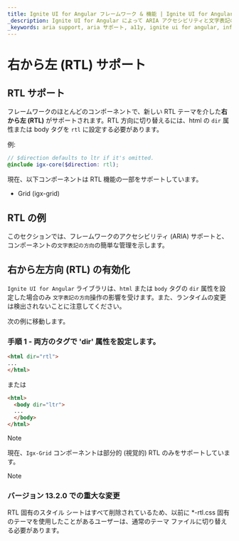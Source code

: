 ```yaml
---
title: Ignite UI for Angular フレームワーク & 機能 | Ignite UI for Angular | インフラジスティックス
_description: Ignite UI for Angular によって ARIA アクセシビリティと文字表記の方向を設定する方法を説明します。
_keywords: aria support, aria サポート, a11y, ignite ui for angular, infragistics, インフラジスティックス
---
```


# 右から左 (RTL) サポート

## RTL サポート

フレームワークのほとんどのコンポーネントで、新しい RTL テーマを介した**右から左 (RTL)** がサポートされます。RTL 方向に切り替えるには、html の `dir` 属性または body タグを `rtl` に設定する必要があります。

例:

```scss
// $direction defaults to ltr if it's omitted.
@include igx-core($direction: rtl);
```

現在、以下コンポーネントは RTL 機能の一部をサポートしています。

* Grid (igx-grid)

## RTL の例
このセクションでは、フレームワークのアクセシビリティ (ARIA) サポートと、コンポーネントの`文字表記の方向`の簡単な管理を示します。

<code-view style="height: 600px" 
           data-demos-base-url="{environment:demosBaseUrl}" 
           iframe-src="{environment:demosBaseUrl}/scheduling/calendar-rtl-sample/" alt="Angular RTL サポートの例">
</code-view>



## 右から左方向 (RTL) の有効化

`Ignite UI for Angular` ライブラリは、`html` または `body` タグの `dir` 属性を設定した場合のみ `文字表記の方向`操作の影響を受けます。また、ランタイムの変更は検出されないことに注意してください。

次の例に移動します。

### 手順 1 - 両方のタグで 'dir' 属性を設定します。

```html
<html dir="rtl">
...
</html>
```

または

```html
<html>
  <body dir="ltr">
  ...
  </body>
</html>
```

> [!NOTE]
> 現在、`Igx-Grid` コンポーネントは部分的 (視覚的) RTL のみをサポートしています。

> [!NOTE]
> ### バージョン 13.2.0 での重大な変更
> RTL 固有のスタイル シートはすべて削除されているため、以前に *-rtl.css 固有のテーマを使用したことがあるユーザーは、通常のテーマ ファイルに切り替える必要があります。
